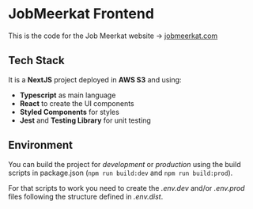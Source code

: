 # JobMeerkat Frontend

This is the code for the Job Meerkat website -> [jobmeerkat.com](https://jobmeerkat.com)

## Tech Stack

It is a **NextJS** project deployed in **AWS S3** and using:

- **Typescript** as main language
- **React** to create the UI components
- **Styled Components** for styles
- **Jest** and **Testing Library** for unit testing

## Environment

You can build the project for _development_ or _production_ using the build scripts in package.json (`npm run build:dev` and `npm run build:prod`).

For that scripts to work you need to create the _.env.dev_ and/or _.env.prod_ files following the structure defined in _.env.dist_.
